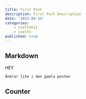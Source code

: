 ```yaml
---
title: First Post
description: First Post Description
date: '2023-04-14'
categories: 
    - sveltekit
    - svelte
published: true
---
```


<script>
    import Counter from './counter.svelte'
</script>

## Markdown

HEY

```bash
Ändrar lite i den gamla posten
```

## Counter

<Counter />